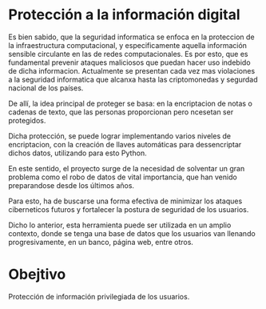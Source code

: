 # Protección a la información digital

Es bien sabido, que la seguridad informatica se enfoca en la proteccion de la infraestructura computacional, y especificamente aquella información sensible circulante en las de redes computacionales. Es por esto, que es fundamental prevenir ataques maliciosos que puedan hacer uso indebido de dicha informacion. Actualmente se presentan cada vez mas violaciones a la seguridad informatica que alcanxa hasta las criptomonedas y segurdad nacional de los países.

De allí, la idea principal de proteger se basa: en la encriptacion de notas o cadenas de texto, que las personas proporcionan pero ncesetan ser protegidos.

Dicha protección, se puede lograr implementando varios niveles de encriptacion, con la creación de llaves automáticas para dessencriptar dichos datos, utilizando para esto Python.

En este sentido, el proyecto surge de la necesidad de solventar un gran problema como el robo de datos de vital importancia, que han venido preparandose desde los últimos años.

Para esto, ha de buscarse una forma efectiva de minimizar los ataques ciberneticos futuros y fortalecer la postura de seguridad de los usuarios.

Dicho lo anterior, esta herramienta puede ser utilizada en un amplio contexto, donde se tenga una base de datos que los usuarios van llenando progresivamente, en un banco, página web, entre otros.


# Obejtivo

Protección de información privilegiada de los usuarios. 
